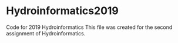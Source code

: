 # Hydroinformatics2019
Code for 2019 Hydroinformatics
This file was created for the second assignment of Hydroinformatics.

